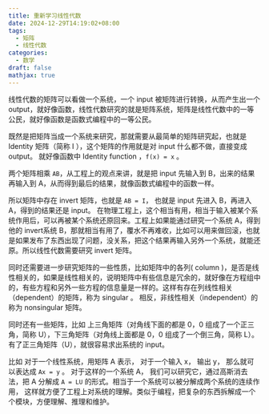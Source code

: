 ```yaml
---
title: 重新学习线性代数
date: 2024-12-29T14:19:02+08:00
tags:
  - 矩阵
  - 线性代数
categories:
  - 数学
draft: false
mathjax: true
---
```


线性代数的矩阵可以看做一个系统，一个 input 被矩阵进行转换，从而产生出一个 output，就好像函数，线性代数研究的就是矩阵系统，矩阵是线性代数中的一等公民，就好像函数是函数式编程中的一等公民。

既然是把矩阵当成一个系统来研究，那就需要从最简单的矩阵研究起，也就是 Identity 矩阵（简称 I ），这个矩阵的作用就是对 input 什么都不做，直接变成 output。 就好像函数中 Identity function ，`f(x) = x` 。 

两个矩阵相乘 `AB`，从工程上的观点来讲，就是把 input 先输入到 B，出来的结果再输入到 A，从而得到最后的结果，就像函数式编程中的函数一样。

所以矩阵中存在 invert 矩阵，也就是 `AB = I`， 也就是 input 先进入 B，再进入 A，得到的结果还是 input。 在物理工程上，这个相当有用，相当于输入被某个系统作用后，可以再被某个系统还原回来。工程上如果能通过研究一个系统 A，得到他的 invert系统 B，那就相当有用了，覆水不再难收，比如可以用来做回滚，也就是如果发布了东西出现了问题，没关系，把这个结果再输入另外一个系统，就能还原。所以线性代数需要研究 invert 矩阵。

同时还需要进一步研究矩阵的一些性质，比如矩阵中的各列( column )，是否是线性相关的，如果是线性相关的，说明矩阵中有些信息是冗余的，就好像在方程组中的，有些方程和另外一些方程的信息量是一样的。这样有存在列线性相关（dependent）的矩阵，称为 singular 。 相反，非线性相关（independent）的称为 nonsingular 矩阵。

同时还有一些矩阵，比如 上三角矩阵（对角线下面的都是 0，0 组成了一个正三角，简称 U），下三角矩阵（对角线上面都是 0，0 组成了一个倒三角，简称 L）。有了正三角矩阵（U），就很容易求出系统的 input。 

比如 对于一个线性系统，用矩阵 A 表示， 对于一个输入 x， 输出 y， 那么就可以表达成 `Ax = y` 。 对于这样的一个系统 A， 我们可以研究它，通过高斯消去法，把 A 分解成  `A = LU` 的形式。相当于一个系统可以被分解成两个系统的连续作用， 这样就方便了工程上对系统的理解。类似于编程，把复杂的东西拆解成一个个模块，方便理解、推理和维护。
